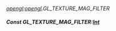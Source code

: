 _[opengl](../../modules/opengl/opengl-module.md):[opengl](../../modules/opengl/opengl-module.md).GL\_TEXTURE\_MAG\_FILTER_
##### Const GL\_TEXTURE\_MAG\_FILTER:[Int](../../modules/wonkey/wonkey-types-int.md)
